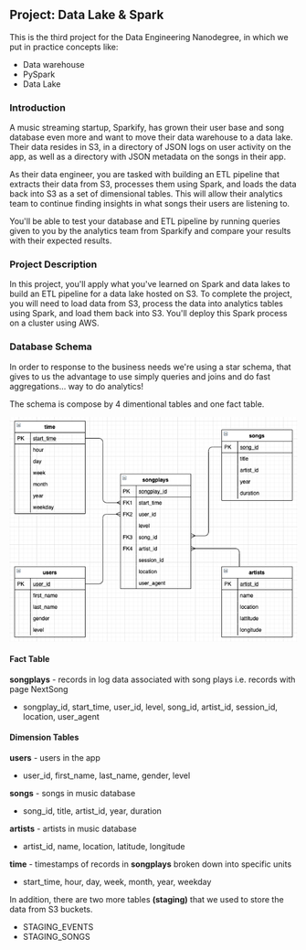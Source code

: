  ## Project: Data Lake & Spark

This is the third project for the Data Engineering Nanodegree, in which we put in practice concepts like:
- Data warehouse
- PySpark
- Data Lake

### Introduction

A music streaming startup, Sparkify, has grown their user base and song database even more and want to move their data warehouse to a data lake. Their data resides in S3, in a directory of JSON logs on user activity on the app, as well as a directory with JSON metadata on the songs in their app.

As their data engineer, you are tasked with building an ETL pipeline that extracts their data from S3, processes them using Spark, and loads the data back into S3 as a set of dimensional tables. This will allow their analytics team to continue finding insights in what songs their users are listening to.

You'll be able to test your database and ETL pipeline by running queries given to you by the analytics team from Sparkify and compare your results with their expected results.


### Project Description

 In this project, you'll apply what you've learned on Spark and data lakes to build an ETL pipeline for a data lake hosted on S3. To complete the project, you will need to load data from S3, process the data into analytics tables using Spark, and load them back into S3. You'll deploy this Spark process on a cluster using AWS.

### Database Schema
In order to response to the business needs we're using a star schema, that gives to us the advantage to use simply queries and joins and do fast aggregations... way to do analytics!

The schema is compose by 4 dimentional tables and one fact table.

![schema](./img/dw.png)


#### Fact Table
**songplays** - records in log data associated with song plays i.e. records with page NextSong
- songplay_id, start_time, user_id, level, song_id, artist_id, session_id, location, user_agent

#### Dimension Tables

**users** - users in the app
- user_id, first_name, last_name, gender, level

**songs** - songs in music database
- song_id, title, artist_id, year, duration

**artists** - artists in music database
- artist_id, name, location, latitude, longitude

**time** - timestamps of records in **songplays** broken down into specific units
- start_time, hour, day, week, month, year, weekday

In addition, there are two more tables **(staging)** that we used to store the data from S3 buckets.
- STAGING_EVENTS
- STAGING_SONGS